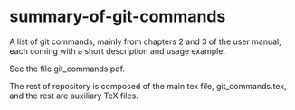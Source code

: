 # summary-of-git-commands

A list of git commands, mainly from chapters 2 and 3 of the user manual, each coming with a short description and usage example.

See the file git_commands.pdf.

The rest of repository is composed of the main tex file, git_commands.tex, and the rest are auxiliary TeX files.
